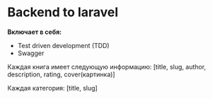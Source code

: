 # Backend to laravel

**Включает в себя:**
- Test driven development (TDD)
- Swagger


Каждая книга имеет следующую информацию: [title, slug, author, description, rating, cover(картинка)]

Каждая категория: [title, slug]
